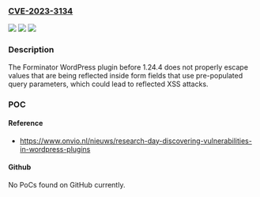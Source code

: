 ### [CVE-2023-3134](https://cve.mitre.org/cgi-bin/cvename.cgi?name=CVE-2023-3134)
![](https://img.shields.io/static/v1?label=Product&message=Forminator&color=blue)
![](https://img.shields.io/static/v1?label=Version&message=0%3C%201.24.4%20&color=brighgreen)
![](https://img.shields.io/static/v1?label=Vulnerability&message=CWE-79%20Cross-Site%20Scripting%20(XSS)&color=brighgreen)

### Description

The Forminator WordPress plugin before 1.24.4 does not properly escape values that are being reflected inside form fields that use pre-populated query parameters, which could lead to reflected XSS attacks.

### POC

#### Reference
- https://www.onvio.nl/nieuws/research-day-discovering-vulnerabilities-in-wordpress-plugins

#### Github
No PoCs found on GitHub currently.

